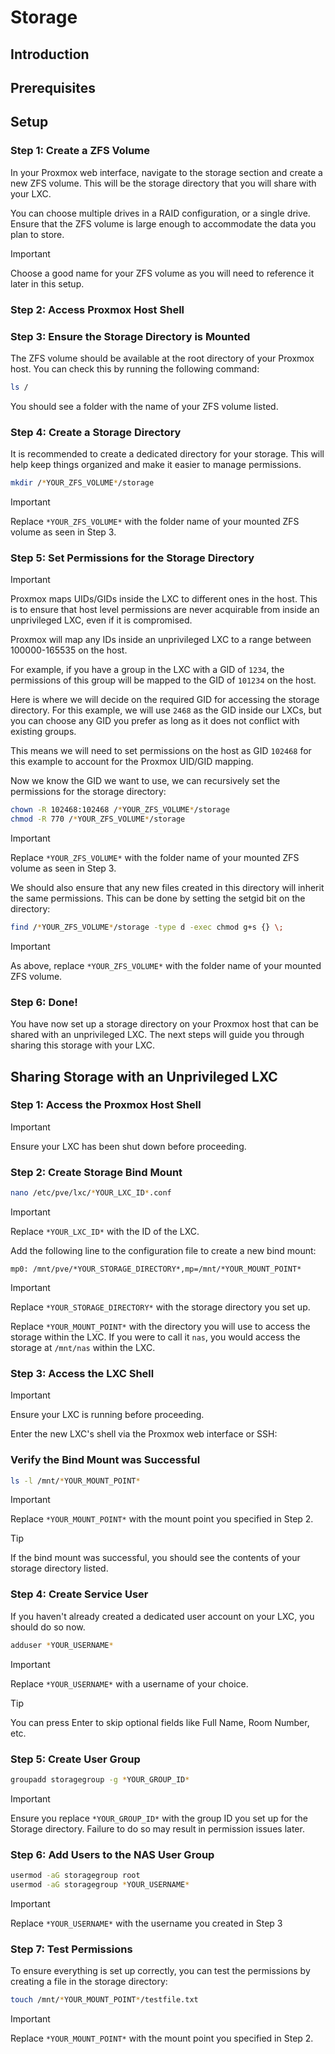 # Storage

## Introduction

## Prerequisites

## Setup

### Step 1: Create a ZFS Volume
In your Proxmox web interface, navigate to the storage section and create a new ZFS volume. This will be the storage directory that you will share with your LXC.

You can choose multiple drives in a RAID configuration, or a single drive. Ensure that the ZFS volume is large enough to accommodate the data you plan to store.

> [!IMPORTANT]
> Choose a good name for your ZFS volume as you will need to reference it later in this setup.

### Step 2: Access Proxmox Host Shell

### Step 3: Ensure the Storage Directory is Mounted

The ZFS volume should be available at the root directory of your Proxmox host. You can check this by running the following command:

```bash
ls /
```

You should see a folder with the name of your ZFS volume listed.

### Step 4: Create a Storage Directory
It is recommended to create a dedicated directory for your storage. This will help keep things organized and make it easier to manage permissions.

```bash
mkdir /*YOUR_ZFS_VOLUME*/storage
```
> [!IMPORTANT]
> Replace `*YOUR_ZFS_VOLUME*` with the folder name of your mounted ZFS volume as seen in Step 3.

### Step 5: Set Permissions for the Storage Directory

> [!IMPORTANT]
> Proxmox maps UIDs/GIDs inside the LXC to different ones in the host. This is to ensure that host level permissions are never acquirable from inside an unprivileged LXC, even if it is compromised.
> 
> Proxmox will map any IDs inside an unprivileged LXC to a range between 100000-165535 on the host.
> 
> For example, if you have a group in the LXC with a GID of `1234`, the permissions of this group will be mapped to the GID of `101234` on the host.

Here is where we will decide on the required GID for accessing the storage directory. For this example, we will use `2468` as the GID inside our LXCs, but you can choose any GID you prefer as long as it does not conflict with existing groups.

This means we will need to set permissions on the host as GID `102468` for this example to account for the Proxmox UID/GID mapping.

Now we know the GID we want to use, we can recursively set the permissions for the storage directory:
```bash
chown -R 102468:102468 /*YOUR_ZFS_VOLUME*/storage
chmod -R 770 /*YOUR_ZFS_VOLUME*/storage
```

> [!IMPORTANT]
> Replace `*YOUR_ZFS_VOLUME*` with the folder name of your mounted ZFS volume as seen in Step 3.

We should also ensure that any new files created in this directory will inherit the same permissions. This can be done by setting the setgid bit on the directory:

```bash
find /*YOUR_ZFS_VOLUME*/storage -type d -exec chmod g+s {} \;
```
> [!IMPORTANT]
> As above, replace `*YOUR_ZFS_VOLUME*` with the folder name of your mounted ZFS volume.

### Step 6: Done!
You have now set up a storage directory on your Proxmox host that can be shared with an unprivileged LXC. The next steps will guide you through sharing this storage with your LXC.

## Sharing Storage with an Unprivileged LXC

### Step 1: Access the Proxmox Host Shell
> [!IMPORTANT]
> Ensure your LXC has been shut down before proceeding.

### Step 2: Create Storage Bind Mount

```bash
nano /etc/pve/lxc/*YOUR_LXC_ID*.conf
```
> [!IMPORTANT]
> Replace `*YOUR_LXC_ID*` with the ID of the LXC.

Add the following line to the configuration file to create a new bind mount:

```plaintext
mp0: /mnt/pve/*YOUR_STORAGE_DIRECTORY*,mp=/mnt/*YOUR_MOUNT_POINT*
```
> [!IMPORTANT]
> Replace `*YOUR_STORAGE_DIRECTORY*` with the storage directory you set up.
> 
> Replace `*YOUR_MOUNT_POINT*` with the directory you will use to access the storage within the LXC. If you were to call it `nas`, you would access the storage at `/mnt/nas` within the LXC.

### Step 3: Access the LXC Shell
> [!IMPORTANT]
> Ensure your LXC is running before proceeding.

Enter the new LXC's shell via the Proxmox web interface or SSH:

### Verify the Bind Mount was Successful
```bash
ls -l /mnt/*YOUR_MOUNT_POINT*
```
> [!IMPORTANT]
> Replace `*YOUR_MOUNT_POINT*` with the mount point you specified in Step 2.
 
> [!TIP]
> If the bind mount was successful, you should see the contents of your storage directory listed.

### Step 4: Create Service User

If you haven't already created a dedicated user account on your LXC, you should do so now.

```bash
adduser *YOUR_USERNAME*
```
> [!IMPORTANT]
> Replace `*YOUR_USERNAME*` with a username of your choice.

> [!TIP]
> You can press Enter to skip optional fields like Full Name, Room Number, etc.

### Step 5: Create User Group
```bash
groupadd storagegroup -g *YOUR_GROUP_ID*
```
> [!IMPORTANT]  
> Ensure you replace `*YOUR_GROUP_ID*` with the group ID you set up for the Storage directory. Failure to do so may result in permission issues later.

### Step 6: Add Users to the NAS User Group
```bash
usermod -aG storagegroup root
usermod -aG storagegroup *YOUR_USERNAME*
```

> [!IMPORTANT]
> Replace `*YOUR_USERNAME*` with the username you created in Step 3

### Step 7: Test Permissions
To ensure everything is set up correctly, you can test the permissions by creating a file in the storage directory:

```bash
touch /mnt/*YOUR_MOUNT_POINT*/testfile.txt
```
> [!IMPORTANT]
> Replace `*YOUR_MOUNT_POINT*` with the mount point you specified in Step 2.